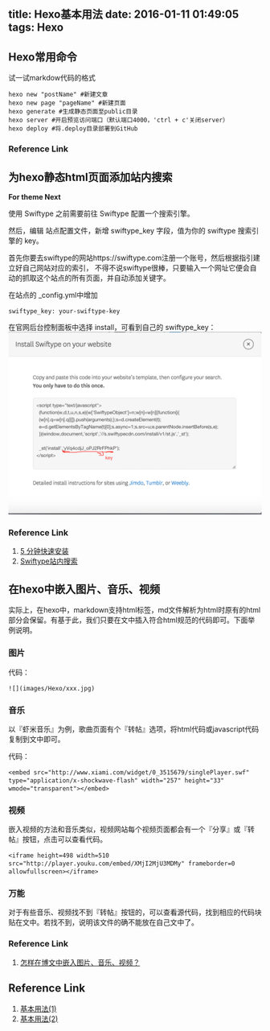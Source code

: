title: Hexo基本用法
date: 2016-01-11 01:49:05
tags: Hexo
---

## Hexo常用命令

试一试markdow代码的格式

    hexo new "postName" #新建文章
    hexo new page "pageName" #新建页面
    hexo generate #生成静态页面至public目录
    hexo server #开启预览访问端口（默认端口4000，'ctrl + c'关闭server）
    hexo deploy #将.deploy目录部署到GitHub

<!-- more -->

### Reference Link

## 为hexo静态html页面添加站内搜索

**For theme Next**

使用 Swiftype 之前需要前往 Swiftype 配置一个搜索引擎。

然后，编辑 站点配置文件，新增 swiftype_key 字段，值为你的 swiftype 搜索引擎的 key。

首先你要去swiftype的网站https://swiftype.com注册一个账号，然后根据指引建立好自己网站对应的索引，
不得不说swiftype很棒，只要输入一个网址它便会自动的抓取这个站点的所有页面，并自动添加关键字。

在站点的 _config.yml中增加

    swiftype_key: your-swiftype-key

在官网后台控制面板中选择 install，可看到自己的 swiftype_key：  
![swiftpe_key](images/Hexo/swiftype-key.png)

### Reference Link
1. [5 分钟快速安装](http://theme-next.iissnan.com/five-minutes-setup.html)
2. [Swiftype站内搜索](https://github.com/iissnan/hexo-theme-next/wiki/Swiftype站内搜索)


## 在hexo中嵌入图片、音乐、视频

实际上，在hexo中，markdown支持html标签，md文件解析为html时原有的html部分会保留。有基于此，我们只要在文中插入符合html规范的代码即可。下面举例说明。


### 图片

代码：

    ![](images/Hexo/xxx.jpg)


### 音乐

以『虾米音乐』为例，歌曲页面有个『转帖』选项，将html代码或javascript代码复制到文中即可。

代码：

    <embed src="http://www.xiami.com/widget/0_3515679/singlePlayer.swf" type="application/x-shockwave-flash" width="257" height="33" wmode="transparent"></embed>

### 视频

嵌入视频的方法和音乐类似，视频网站每个视频页面都会有一个『分享』或『转帖』按钮，点击可以查看代码。

    <iframe height=498 width=510 src="http://player.youku.com/embed/XMjI2MjU3MDMy" frameborder=0 allowfullscreen></iframe>

### 万能

对于有些音乐、视频找不到『转帖』按钮的，可以查看源代码，找到相应的代码块贴在文中。若找不到，说明该文件的确不能放在自己文中了。

### Reference Link
1. [怎样在博文中嵌入图片、音乐、视频？](http://zipperary.com/2013/06/27/media-on-hexo/)



## Reference Link
1. [基本用法(1)](http://www.ituring.com.cn/article/198930)
2. [基本用法(2)](http://www.ituring.com.cn/article/199035)
